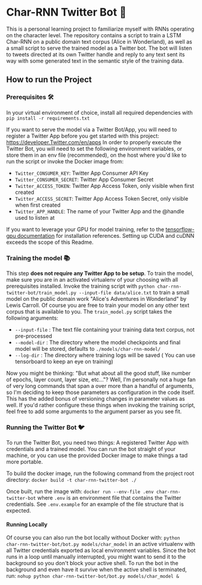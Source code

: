 # Char-RNN Twitter Bot 🤖

This is a personal learning project to familiarize myself with RNNs operating on the
character level. The repository contains a script to train a LSTM Char-RNN on a public
domain text corpus (Alice in Wonderland), as well as a small script to serve the trained
model as a Twitter bot. The bot will listen to tweets directed at its own Twitter
handle and reply to any text sent its way with some generated text in the semantic
style of the training data.

## How to run the Project

### Prerequisites 🛠

In your virtual environment of choice, install all required dependencies with
`pip install -r requirements.txt`

If you want to serve the model via a Twitter Bot/App, you will need to register a
Twitter App before you get started with this project:
https://developer.Twitter.com/en/apps
In order to properly execute the Twitter Bot, you will need to set the following
environment variables, or store them in an env file (recommended), on the host where
you'd like to run the script or invoke the Docker image from:

- `Twitter_CONSUMER_KEY`: Twitter App Consumer API Key
- `Twitter_CONSUMER_SECRET`: Twitter App Consumer Secret
- `Twitter_ACCESS_TOKEN`: Twitter App Access Token, only visible when first created
- `Twitter_ACCESS_SECRET`: Twitter App Access Token Secret, only visible when first created
- `Twitter_APP_HANDLE`: The name of your Twitter App and the @handle used to listen at

If you want to leverage your GPU for model training, refer to the
[tensorflow-gpu documentation](https://www.tensorflow.org/install/gpu) for installation
references. Setting up CUDA and cuDNN exceeds the scope of this Readme.

### Training the model 📚

This step **does not require any Twitter App to be setup**. To train the model, make
sure you are in an activated virtualenv of your choosing with all prerequisites
installed. Invoke the training script with `python char-rnn-twitter-bot/train_model.py --input-file data/alice.txt` to train a small model on the public domain work "Alice's
Adventures in Wonderland" by Lewis Carroll. Of course you are free to train your model
on any other text corpus that is available to you. The `train_model.py` script takes
the following arguments:

- `--input-file` : The text file containing your training data text corpus, not pre-processed
- `--model-dir` : The directory where the model checkpoints and final model will be stored, defaults to `./models/char-rnn-model/`
- `--log-dir` : The directory where training logs will be saved ( You can use tensorboard to keep an eye on training)

Now you might be thinking: "But what about all the good stuff, like number of epochs, layer count, layer size, etc..."? Well, I'm personally not a huge fan of very long commands that span
a over more than a handful of arguments, so I'm deciding to keep those parameters as configuration in the code itself.
This has the added bonus of versioning changes in parameter values as well. If you'd rather configure these things when invoking the training script, feel free to add some arguments
to the argument parser as you see fit.

### Running the Twitter Bot 🐦

To run the Twitter Bot, you need two things: A registered Twitter App with credentials and a trained model. You can run the bot straight of your machine, or you can use the provided Docker image to make things a tad more portable.

To build the docker image, run the following command from the project root directory:
`docker build -t char-rnn-twitter-bot ./`

Once built, run the image with:
`docker run --env-file .env char-rnn-twitter-bot`
where `.env` is an environment file that contains the Twitter credentials. See `.env.example` for an example of the file structure that is expected.

#### Running Locally

Of course you can also run the bot locally without Docker with:
`python char-rnn-twitter-bot/bot.py models/char_model`
in an active virtualenv with all Twitter credentials exported as local environment
variables. Since the bot runs in a loop until manually interrupted, you might want to send
it to the background so you don't block your active shell. To run the bot in the background and even have it survive when the active shell is terminated, run:
`nohup python char-rnn-twitter-bot/bot.py models/char_model &`
